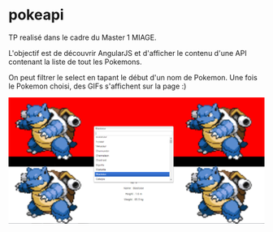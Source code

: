 # pokeapi

TP realisé dans le cadre du Master 1 MIAGE.

L'objectif est de découvrir AngularJS et d'afficher le contenu d'une API contenant la liste de tout les Pokemons.

On peut filtrer le select en tapant le début d'un nom de Pokemon. Une fois le Pokemon choisi, des GIFs s'affichent sur la page :)

![alt tag](https://raw.githubusercontent.com/rriclet/pokeapi/master/example.png)
